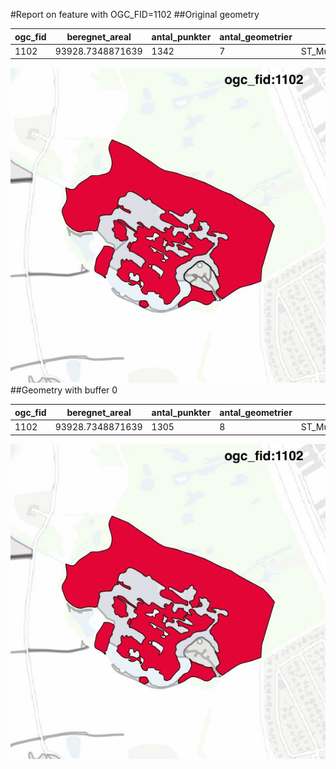 #Report on feature with OGC_FID=1102
##Original geometry



| ogc_fid |  beregnet_areal  | antal_punkter | antal_geometrier |      type       |
|---------|------------------|---------------|------------------|-----------------|
|    1102 | 93928.7348871639 |          1342 |                7 | ST_MultiPolygon|
![geom](../images/1102_invalid.jpg)
##Geometry with buffer 0



| ogc_fid |  beregnet_areal  | antal_punkter | antal_geometrier |      type       |
|---------|------------------|---------------|------------------|-----------------|
|    1102 | 93928.7348871639 |          1305 |                8 | ST_MultiPolygon|
![geom](../images/1102_buffer0.jpg)
